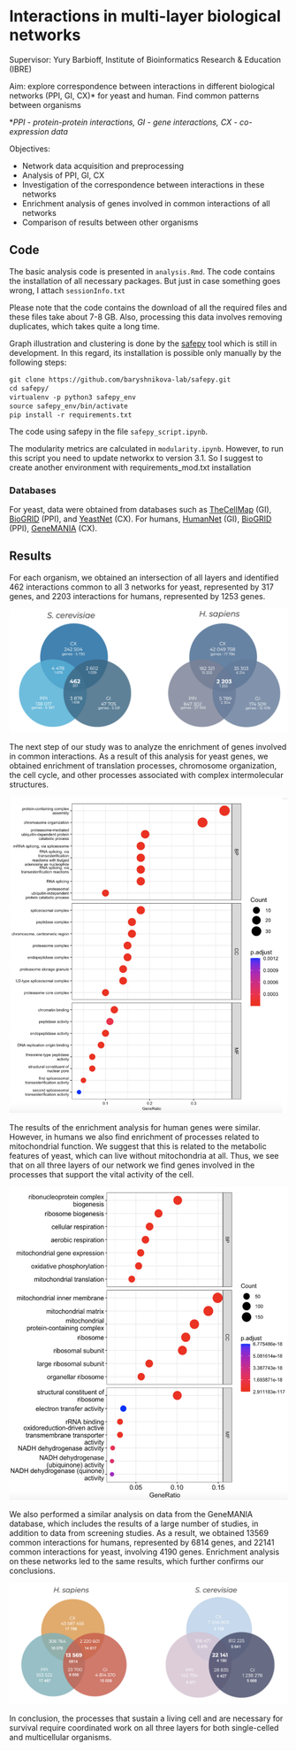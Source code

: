 # Interactions in multi-layer biological networks

Supervisor: Yury Barbioff, Institute of Bioinformatics Research & Education (IBRE)

Aim: explore correspondence between interactions in different biological networks (PPI, GI, CX)* for yeast and human. Find common patterns between organisms

*_PPI - protein-protein interactions, GI - gene interactions, CX - co-expression data_

Objectives:
- Network data acquisition and preprocessing 
- Analysis of PPI, GI, CX 
- Investigation of the correspondence between interactions in these networks 
- Enrichment analysis of genes involved in common interactions of all networks
- Comparison of results between other organisms

## Code
The basic analysis code is presented in `analysis.Rmd`. The code contains the installation of all necessary packages. But just in case something goes wrong, I attach `sessionInfo.txt`

Please note that the code contains the download of all the required files and these files take about 7-8 GB. Also, processing this data involves removing duplicates, which takes quite a long time. 

Graph illustration and clustering is done by the [safepy](https://github.com/baryshnikova-lab/safepy) tool which is still in development. In this regard, its installation is possible only manually by the following steps: 

```
git clone https://github.com/baryshnikova-lab/safepy.git
cd safepy/
virtualenv -p python3 safepy_env
source safepy_env/bin/activate
pip install -r requirements.txt
```

The code using safepy in the file `safepy_script.ipynb`.

The modularity metrics are calculated in `modularity.ipynb`. However, to run this script you need to update networkx to version 3.1. So I suggest to create another environment with requirements_mod.txt installation

### Databases 
For yeast, data were obtained from databases such as [TheCellMap](https://thecellmap.org/costanzo2016/) (GI), [BioGRID](https://thebiogrid.org/) (PPI), and [YeastNet](https://www.inetbio.org/yeastnet/) (CX). For humans, [HumanNet](https://staging2.inetbio.org/humannetv3/) (GI), [BioGRID](https://thebiogrid.org/) (PPI), [GeneMANIA](http://genemania.org/) (CX).


## Results
For each organism, we obtained an intersection of all layers and identified 462 interactions common to all 3 networks for yeast, represented by 317 genes, and 2203 interactions for humans, represented by 1253 genes.

![intersection](images/intersections.png)

The next step of our study was to analyze the enrichment of genes involved in common interactions. As a result of this analysis for yeast genes, we obtained enrichment of translation processes, chromosome organization, the cell cycle, and other processes associated with complex intermolecular structures.

![enr_yeast](images/enrichment_yeast.png)

The results of the enrichment analysis for human genes were similar. However, in humans we also find enrichment of processes related to mitochondrial function. We suggest that this is related to the metabolic features of yeast, which can live without mitochondria at all. Thus, we see that on all three layers of our network we find genes involved in the processes that support the vital activity of the cell.

![enr_human](images/enrichment_human.png)

We also performed a similar analysis on data from the GeneMANIA database, which includes the results of a large number of studies, in addition to data from screening studies. As a result, we obtained 13569 common interactions for humans, represented by 6814 genes, and 22141 common interactions for yeast, involving 4190 genes. Enrichment analysis on these networks led to the same results, which further confirms our conclusions.

![intersection_gm](images/intersections_GM.png)

In conclusion, the processes that sustain a living cell and are necessary for survival require coordinated work on all three layers for both single-celled and multicellular organisms.

